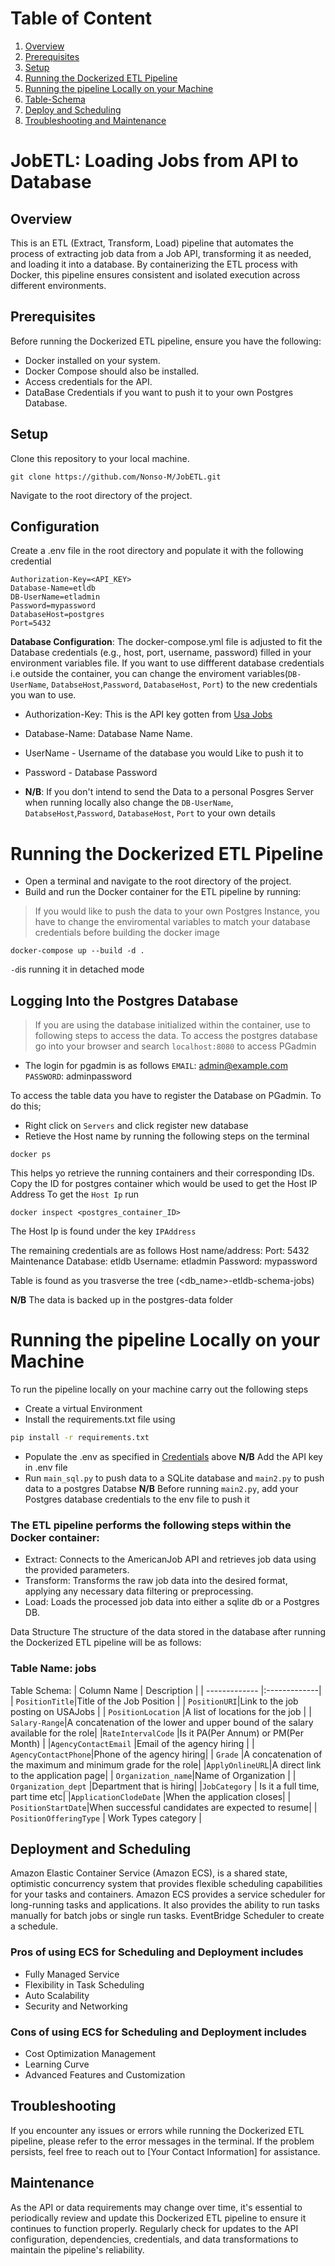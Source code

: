 # Table of Content
1. [Overview](#overview)
2. [Prerequisites](#prerequisites)
3. [Setup](#setup)
4. [Running the Dockerized ETL Pipeline](#docker)
5. [Running the pipeline Locally on your Machine](#locally)
6. [Table-Schema](#table-schema)
7. [Deploy and Scheduling](#deployment)
8. [Troubleshooting and Maintenance](#trouble)

# JobETL: Loading Jobs from API to Database
<a id="overview"></a>
## Overview
This is an ETL (Extract, Transform, Load) pipeline that automates the process of extracting job data from a Job API, transforming it as needed, and loading it into a database. By containerizing the ETL process with Docker, this pipeline ensures consistent and isolated execution across different environments.

<a id="prerequisites"></a>
## Prerequisites
Before running the Dockerized ETL pipeline, ensure you have the following:

- Docker installed on your system.
- Docker Compose should also  be installed.
- Access credentials for the API.
- DataBase Credentials if you want to push it to your own Postgres Database.

<a id="setup"></a>
## Setup
Clone this repository to your local machine.
```
git clone https://github.com/Nonso-M/JobETL.git
```
Navigate to the root directory of the project.

<a id="my-section"></a>
## Configuration
Create a .env file in the root directory and populate it with the following credential

```
Authorization-Key=<API_KEY>
Database-Name=etldb
DB-UserName=etladmin
Password=mypassword
DatabaseHost=postgres
Port=5432

```
**Database Configuration**: The docker-compose.yml file is adjusted to fit the  Database credentials (e.g., host, port, username, password) filled in your environment variables file. If you want to use diffferent database credentials i.e outside the container, you can change the enviroment variables(`DB-UserName`, `DatabseHost`,`Password`, `DatabaseHost`, `Port`) to the new credentials you wan to use.

- Authorization-Key: This is the API key gotten from [Usa Jobs](https://developer.usajobs.gov/APIRequest/)
- Database-Name: Database Name  Name.
- UserName - Username of the database you would Like to push it to
- Password -  Database Password

- __N/B__: If you don't intend to send the Data to a personal Posgres Server when running locally also change the `DB-UserName`, `DatabseHost`,`Password`, `DatabaseHost`, `Port` to your own details

<a id="docker"></a>

# Running the Dockerized ETL Pipeline
- Open a terminal and navigate to the root directory of the project.
- Build and run the Docker container for the ETL pipeline by running:
> If you would like to push the data to your own Postgres Instance, you have to change the enviromental variables to match your database credentials before building the docker image 

```
docker-compose up --build -d .
```
`-d`is running it in detached mode

## Logging Into the Postgres Database
> If you are using the database initialized within the container, use to following steps to access the data.
To access the postgres database go into your browser and search `localhost:8080` to access PGadmin
- The login for pgadmin is as follows
`EMAIL`: admin@example.com
`PASSWORD`: adminpassword

To access the table data you have to register the Database on PGadmin. To do this;
- Right click on `Servers` and click register new database
- Retieve the Host name by running the following steps on the terminal
```
docker ps
```
This helps yo retrieve the running containers and their corresponding IDs. Copy the ID for postgres container which would be used to get the Host IP Address
To get the `Host Ip` run
```
docker inspect <postgres_container_ID>
```
The Host Ip is found under the key `IPAddress`

The remaining credentials are as follows
Host name/address:  <IP gotten above>
Port: 5432
Maintenance Database: etldb
Username: etladmin
Password: mypassword

Table is found as you trasverse the tree (<db_name>-etldb-schema-jobs)

**N/B** The data is backed up in the postgres-data folder

<a id="locally"></a>
# Running the pipeline Locally on your Machine
To run the pipeline locally on your machine carry out the following steps
- Create a virtual Environment
- Install the requirements.txt file using
```bash
pip install -r requirements.txt
``` 
- Populate the .env as specified in [Credentials](#my-section) above **N/B** Add the API key in .env file
- Run `main_sql.py` to push data to a SQLite database and `main2.py` to push data to a postgres Databse
**N/B** Before running `main2.py`, add your Postgres database credentials to the env file to push it
### The ETL pipeline performs the following steps within the Docker container:
- Extract: Connects to the AmericanJob API and retrieves job data using the provided parameters.
- Transform: Transforms the raw job data into the desired format, applying any necessary data filtering or preprocessing.
- Load: Loads the processed job data into either a sqlite db or a Postgres DB.

Data Structure
The structure of the data stored in the database after running the Dockerized ETL pipeline will be as follows:

<a id="table-schema"></a>

### Table Name: jobs
Table Schema:
| Column Name        | Description   |
| ------------- |:-------------|
| `PositionTitle`|Title of the Job Position |
| `PositionURI`|Link to the job posting on USAJobs |
| `PositionLocation` |A list of locations for the job     |
| `Salary-Range`|A concatenation of the lower and upper bound of the salary available for the role|
|`RateIntervalCode` |Is it PA(Per Annum) or PM(Per Month) |
|`AgencyContactEmail` |Email of the agency hiring |
| `AgencyContactPhone`|Phone of the agency hiring|
| `Grade` |A concatenation of the maximum and minimum grade for the role|
|`ApplyOnlineURL`|A direct link to the application page|
| `Organization_name`|Name of Organization |
| `Organization_dept` |Department that is hiring|
|`JobCategory`  | Is it a full time, part time etc|
|`ApplicationClodeDate` |When the application closes|
| `PositionStartDate`|When successful candidates are expected to resume|
| `PositionOfferingType` | Work Types category |

<a id="deployment"></a>
## Deployment and Scheduling
Amazon Elastic Container Service (Amazon ECS), is a shared state, optimistic concurrency system that provides flexible scheduling capabilities for your tasks and containers. Amazon ECS provides a service scheduler for long-running tasks and applications. It also provides the ability to run tasks manually for batch jobs or single run tasks.
EventBridge Scheduler to create a schedule.

### Pros of using ECS for Scheduling and Deployment includes 
- Fully Managed Service
- Flexibility in Task Scheduling
- Auto Scalability
- Security and Networking

### Cons of using ECS for Scheduling and Deployment includes 
- Cost Optimization Management
- Learning Curve
- Advanced Features and Customization

<a id="trouble"></a>
## Troubleshooting
If you encounter any issues or errors while running the Dockerized ETL pipeline, please refer to the error messages in the terminal. If the problem persists, feel free to reach out to [Your Contact Information] for assistance.

## Maintenance
As the API or data requirements may change over time, it's essential to periodically review and update this Dockerized ETL pipeline to ensure it continues to function properly. Regularly check for updates to the API configuration, dependencies, credentials, and data transformations to maintain the pipeline's reliability.

